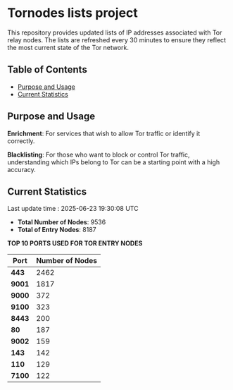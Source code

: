 # Tornodes lists project

This repository provides updated lists of IP addresses associated with Tor relay nodes. The lists are refreshed every 30 minutes to ensure they reflect the most current state of the Tor network.

## Table of Contents

- [Purpose and Usage](#purpose-and-usage)
- [Current Statistics](#current-statistics)


## Purpose and Usage

**Enrichment**: For services that wish to allow Tor traffic or identify it correctly.

**Blacklisting**: For those who want to block or control Tor traffic, understanding which IPs belong to Tor can be a starting point with a high accuracy.

## Current Statistics

Last update time : 2025-06-23 19:30:08 UTC

- **Total Number of Nodes**: 9536
- **Total of Entry Nodes**: 8187

**TOP 10 PORTS USED FOR TOR ENTRY NODES**

| **Port** | **Number of Nodes** |
|------|-----------------|
| **443**   | 2462  |
| **9001**   | 1817  |
| **9000**   | 372  |
| **9100**   | 323  |
| **8443**   | 200  |
| **80**   | 187  |
| **9002**   | 159  |
| **143**   | 142  |
| **110**   | 129  |
| **7100**   | 122  |

